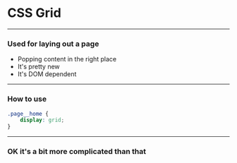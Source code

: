 # CSS Grid

---

### Used for laying out a page

- Popping content in the right place
- It's pretty new
- It's DOM dependent

---

### How to use

```css
.page__home {
	display: grid;
}
```

---

### OK it's a bit more complicated than that

